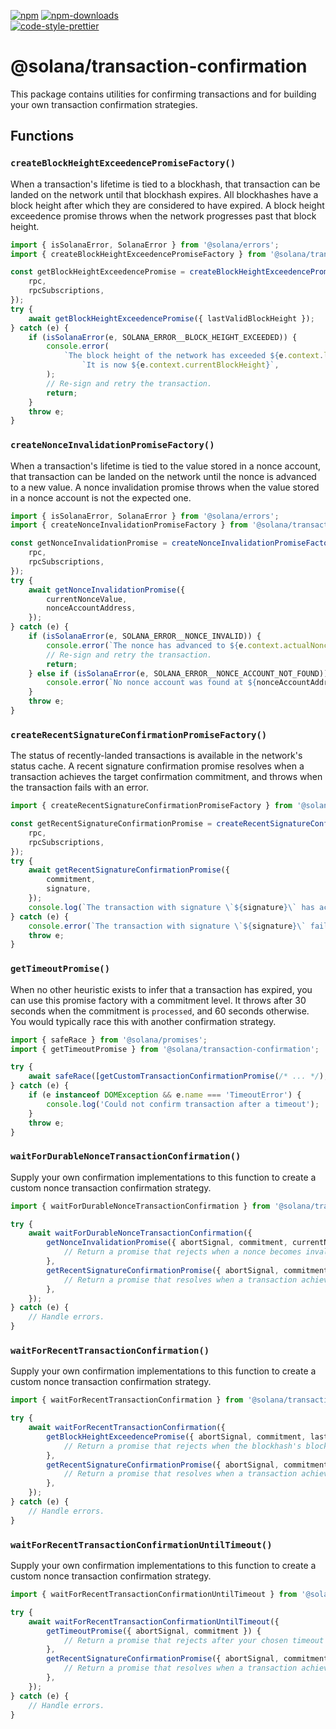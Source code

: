 [![npm][npm-image]][npm-url]
[![npm-downloads][npm-downloads-image]][npm-url]
<br />
[![code-style-prettier][code-style-prettier-image]][code-style-prettier-url]

[code-style-prettier-image]: https://img.shields.io/badge/code_style-prettier-ff69b4.svg?style=flat-square
[code-style-prettier-url]: https://github.com/prettier/prettier
[npm-downloads-image]: https://img.shields.io/npm/dm/@solana/transaction-confirmation/next.svg?style=flat
[npm-image]: https://img.shields.io/npm/v/@solana/transaction-confirmation/next.svg?style=flat
[npm-url]: https://www.npmjs.com/package/@solana/transaction-confirmation/v/next

# @solana/transaction-confirmation

This package contains utilities for confirming transactions and for building your own transaction confirmation strategies.

## Functions

### `createBlockHeightExceedencePromiseFactory()`

When a transaction's lifetime is tied to a blockhash, that transaction can be landed on the network until that blockhash expires. All blockhashes have a block height after which they are considered to have expired. A block height exceedence promise throws when the network progresses past that block height.

```ts
import { isSolanaError, SolanaError } from '@solana/errors';
import { createBlockHeightExceedencePromiseFactory } from '@solana/transaction-confirmation';

const getBlockHeightExceedencePromise = createBlockHeightExceedencePromiseFactory({
    rpc,
    rpcSubscriptions,
});
try {
    await getBlockHeightExceedencePromise({ lastValidBlockHeight });
} catch (e) {
    if (isSolanaError(e, SOLANA_ERROR__BLOCK_HEIGHT_EXCEEDED)) {
        console.error(
            `The block height of the network has exceeded ${e.context.lastValidBlockHeight}. ` +
                `It is now ${e.context.currentBlockHeight}`,
        );
        // Re-sign and retry the transaction.
        return;
    }
    throw e;
}
```

### `createNonceInvalidationPromiseFactory()`

When a transaction's lifetime is tied to the value stored in a nonce account, that transaction can be landed on the network until the nonce is advanced to a new value. A nonce invalidation promise throws when the value stored in a nonce account is not the expected one.

```ts
import { isSolanaError, SolanaError } from '@solana/errors';
import { createNonceInvalidationPromiseFactory } from '@solana/transaction-confirmation';

const getNonceInvalidationPromise = createNonceInvalidationPromiseFactory({
    rpc,
    rpcSubscriptions,
});
try {
    await getNonceInvalidationPromise({
        currentNonceValue,
        nonceAccountAddress,
    });
} catch (e) {
    if (isSolanaError(e, SOLANA_ERROR__NONCE_INVALID)) {
        console.error(`The nonce has advanced to ${e.context.actualNonceValue}`);
        // Re-sign and retry the transaction.
        return;
    } else if (isSolanaError(e, SOLANA_ERROR__NONCE_ACCOUNT_NOT_FOUND)) {
        console.error(`No nonce account was found at ${nonceAccountAddress}`);
    }
    throw e;
}
```

### `createRecentSignatureConfirmationPromiseFactory()`

The status of recently-landed transactions is available in the network's status cache. A recent signature confirmation promise resolves when a transaction achieves the target confirmation commitment, and throws when the transaction fails with an error.

```ts
import { createRecentSignatureConfirmationPromiseFactory } from '@solana/transaction-confirmation';

const getRecentSignatureConfirmationPromise = createRecentSignatureConfirmationPromiseFactory({
    rpc,
    rpcSubscriptions,
});
try {
    await getRecentSignatureConfirmationPromise({
        commitment,
        signature,
    });
    console.log(`The transaction with signature \`${signature}\` has achieved a commitment level of \`${commitment}\``);
} catch (e) {
    console.error(`The transaction with signature \`${signature}\` failed`, e.cause);
    throw e;
}
```

### `getTimeoutPromise()`

When no other heuristic exists to infer that a transaction has expired, you can use this promise factory with a commitment level. It throws after 30 seconds when the commitment is `processed`, and 60 seconds otherwise. You would typically race this with another confirmation strategy.

```ts
import { safeRace } from '@solana/promises';
import { getTimeoutPromise } from '@solana/transaction-confirmation';

try {
    await safeRace([getCustomTransactionConfirmationPromise(/* ... */), getTimeoutPromise({ commitment })]);
} catch (e) {
    if (e instanceof DOMException && e.name === 'TimeoutError') {
        console.log('Could not confirm transaction after a timeout');
    }
    throw e;
}
```

### `waitForDurableNonceTransactionConfirmation()`

Supply your own confirmation implementations to this function to create a custom nonce transaction confirmation strategy.

```ts
import { waitForDurableNonceTransactionConfirmation } from '@solana/transaction-confirmation';

try {
    await waitForDurableNonceTransactionConfirmation({
        getNonceInvalidationPromise({ abortSignal, commitment, currentNonceValue, nonceAccountAddress }) {
            // Return a promise that rejects when a nonce becomes invalid.
        },
        getRecentSignatureConfirmationPromise({ abortSignal, commitment, signature }) {
            // Return a promise that resolves when a transaction achieves confirmation
        },
    });
} catch (e) {
    // Handle errors.
}
```

### `waitForRecentTransactionConfirmation()`

Supply your own confirmation implementations to this function to create a custom nonce transaction confirmation strategy.

```ts
import { waitForRecentTransactionConfirmation } from '@solana/transaction-confirmation';

try {
    await waitForRecentTransactionConfirmation({
        getBlockHeightExceedencePromise({ abortSignal, commitment, lastValidBlockHeight }) {
            // Return a promise that rejects when the blockhash's block height has been exceeded
        },
        getRecentSignatureConfirmationPromise({ abortSignal, commitment, signature }) {
            // Return a promise that resolves when a transaction achieves confirmation
        },
    });
} catch (e) {
    // Handle errors.
}
```

### `waitForRecentTransactionConfirmationUntilTimeout()`

Supply your own confirmation implementations to this function to create a custom nonce transaction confirmation strategy.

```ts
import { waitForRecentTransactionConfirmationUntilTimeout } from '@solana/transaction-confirmation';

try {
    await waitForRecentTransactionConfirmationUntilTimeout({
        getTimeoutPromise({ abortSignal, commitment }) {
            // Return a promise that rejects after your chosen timeout
        },
        getRecentSignatureConfirmationPromise({ abortSignal, commitment, signature }) {
            // Return a promise that resolves when a transaction achieves confirmation
        },
    });
} catch (e) {
    // Handle errors.
}
```
